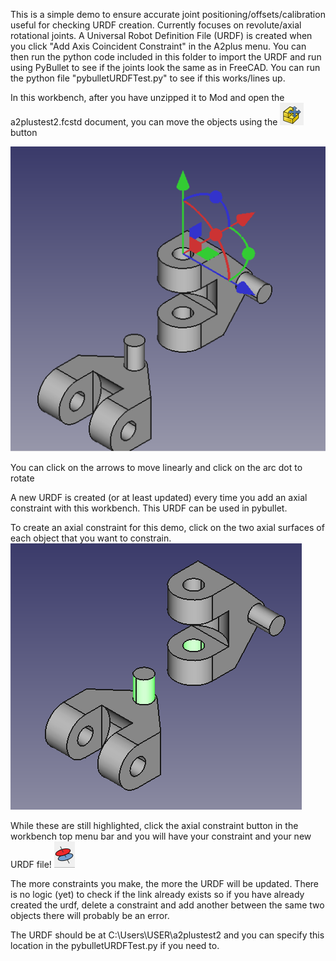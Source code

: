 This is a simple demo to ensure accurate joint positioning/offsets/calibration useful for checking URDF creation. Currently focuses on revolute/axial rotational joints. A Universal Robot Definition File (URDF) is created when you click "Add Axis Coincident Constraint" in the A2plus menu. You can then run the python code included in this folder to import the URDF and run using PyBullet to see if the joints look the same as in FreeCAD. You can run the python file "pybulletURDFTest.py" to see if this works/lines up. 

In this workbench, after you have unzipped it to Mod and open the a2plustest2.fcstd document, you can move the objects using the 
![Text](Screenshot2.png)
button

![Text](screenshot3.png)

You can click on the arrows to move linearly and click on the arc dot to rotate

A new URDF is created (or at least updated) every time you add an axial constraint with this workbench. This URDF can be used in pybullet.

To create an axial constraint for this demo, click on the two axial surfaces of each object that you want to constrain.
![Text](Screenshot4.png)

While these are still highlighted, click the axial constraint button in the workbench top menu bar and you will have your constraint and your new URDF file!
![Text](axialconstraint.png)

The more constraints you make, the more the URDF will be updated. There is no logic (yet) to check if the link already exists so if you have already created the 
urdf, delete a constraint and add another between the same two objects there will probably be an error.

The URDF should be at C:\Users\USER\a2plustest2   and you can specify this location in the pybulletURDFTest.py if you need to.
